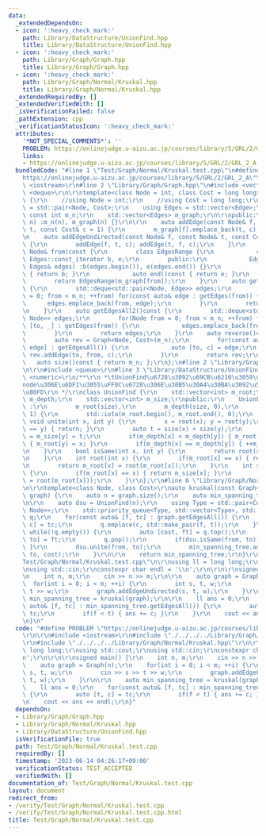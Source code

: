 ```yaml
---
data:
  _extendedDependsOn:
  - icon: ':heavy_check_mark:'
    path: Library/DataStructure/UnionFind.hpp
    title: Library/DataStructure/UnionFind.hpp
  - icon: ':heavy_check_mark:'
    path: Library/Graph/Graph.hpp
    title: Library/Graph/Graph.hpp
  - icon: ':heavy_check_mark:'
    path: Library/Graph/Normal/Kruskal.hpp
    title: Library/Graph/Normal/Kruskal.hpp
  _extendedRequiredBy: []
  _extendedVerifiedWith: []
  _isVerificationFailed: false
  _pathExtension: cpp
  _verificationStatusIcon: ':heavy_check_mark:'
  attributes:
    '*NOT_SPECIAL_COMMENTS*': ''
    PROBLEM: https://onlinejudge.u-aizu.ac.jp/courses/library/5/GRL/2/GRL_2_A
    links:
    - https://onlinejudge.u-aizu.ac.jp/courses/library/5/GRL/2/GRL_2_A
  bundledCode: "#line 1 \"Test/Graph/Normal/Kruskal.test.cpp\"\n#define PROBLEM \"\
    https://onlinejudge.u-aizu.ac.jp/courses/library/5/GRL/2/GRL_2_A\"\r\n\r\n#include\
    \ <iostream>\r\n#line 2 \"Library/Graph/Graph.hpp\"\n#include <vector>\r\n#include\
    \ <deque>\r\n\r\ntemplate<class Node = int, class Cost = long long>\r\nclass Graph\
    \ {\r\n    //using Node = int;\r\n    //using Cost = long long;\r\n    using Edge\
    \ = std::pair<Node, Cost>;\r\n    using Edges = std::vector<Edge>;\r\n\r\n   \
    \ const int m_n;\r\n    std::vector<Edges> m_graph;\r\n\r\npublic:\r\n    Graph(int\
    \ n) :m_n(n), m_graph(n) {}\r\n\r\n    auto addEdge(const Node& f, const Node&\
    \ t, const Cost& c = 1) {\r\n        m_graph[f].emplace_back(t, c);\r\n    }\r\
    \n    auto addEdgeUndirected(const Node& f, const Node& t, const Cost& c = 1)\
    \ {\r\n        addEdge(f, t, c); addEdge(t, f, c);\r\n    }\r\n    auto getEdges(const\
    \ Node& from)const {\r\n        class EdgesRange {\r\n            const typename\
    \ Edges::const_iterator b, e;\r\n        public:\r\n            EdgesRange(const\
    \ Edges& edges) :b(edges.begin()), e(edges.end()) {}\r\n            auto begin()const\
    \ { return b; }\r\n            auto end()const { return e; }\r\n        };\r\n\
    \        return EdgesRange(m_graph[from]);\r\n    }\r\n    auto getEdgesAll()const\
    \ {\r\n        std::deque<std::pair<Node, Edge>> edges;\r\n        for(Node from\
    \ = 0; from < m_n; ++from) for(const auto& edge : getEdges(from)) {\r\n      \
    \      edges.emplace_back(from, edge);\r\n        }\r\n        return edges;\r\
    \n    }\r\n    auto getEdgesAll2()const {\r\n        std::deque<std::pair<Node,\
    \ Node>> edges;\r\n        for(Node from = 0; from < m_n; ++from) for(const auto&\
    \ [to, _] : getEdges(from)) {\r\n            edges.emplace_back(from, to);\r\n\
    \        }\r\n        return edges;\r\n    }\r\n    auto reverse()const {\r\n\
    \        auto rev = Graph<Node, Cost>(m_n);\r\n        for(const auto& [from,\
    \ edge] : getEdgesAll()) {\r\n            auto [to, c] = edge;\r\n           \
    \ rev.addEdge(to, from, c);\r\n        }\r\n        return rev;\r\n    }\r\n \
    \   auto size()const { return m_n; };\r\n};\n#line 2 \"Library/Graph/Normal/Kruskal.hpp\"\
    \n\r\n#include <queue>\r\n#line 3 \"Library/DataStructure/UnionFind.hpp\"\n#include\
    \ <numeric>\r\n/**\r\n *\tUnionFind\u6728\u3092\u69CB\u6210\u3059\u308B\r\n *\t\
    node\u306E\u6DF1\u3055\uFF0C\u6728\u306E\u30B5\u30A4\u30BA\u3092\u53D6\u5F97\u53EF\
    \u80FD\r\n */\r\nclass UnionFind {\r\n    std::vector<int> m_root;\r\n    std::vector<int>\
    \ m_depth;\r\n    std::vector<int> m_size;\r\npublic:\r\n    UnionFind(int size)\
    \ :\r\n        m_root(size),\r\n        m_depth(size, 0),\r\n        m_size(size,\
    \ 1) {\r\n        std::iota(m_root.begin(), m_root.end(), 0);\r\n    }\r\n   \
    \ void unite(int x, int y) {\r\n        x = root(x); y = root(y);\r\n        if(x\
    \ == y) { return; }\r\n        auto t = size(x) + size(y);\r\n        m_size[x]\
    \ = m_size[y] = t;\r\n        if(m_depth[x] < m_depth[y]) { m_root[x] = y; } else\
    \ { m_root[y] = x; }\r\n        if(m_depth[x] == m_depth[y]) { ++m_depth[x]; }\r\
    \n    }\r\n    bool isSame(int x, int y) {\r\n        return root(x) == root(y);\r\
    \n    }\r\n    int root(int x) {\r\n        if(m_root[x] == x) { return x; }\r\
    \n        return m_root[x] = root(m_root[x]);\r\n    }\r\n    int size(int x)\
    \ {\r\n        if(m_root[x] == x) { return m_size[x]; }\r\n        return size(m_root[x]\
    \ = root(m_root[x]));\r\n    }\r\n};\r\n#line 6 \"Library/Graph/Normal/Kruskal.hpp\"\
    \n\r\ntemplate<class Node, class Cost>\r\nauto kruskal(const Graph<Node, Cost>&\
    \ graph) {\r\n    auto n = graph.size();\r\n    auto min_spanning_tree = Graph(n);\r\
    \n\r\n    auto dsu = UnionFind(n);\r\n    using Type = std::pair<Cost, std::pair<Node,\
    \ Node>>;\r\n    std::priority_queue<Type, std::vector<Type>, std::greater<Type>>\
    \ q;\r\n    for(const auto& [f, tc] : graph.getEdgesAll()) {\r\n        auto [t,\
    \ c] = tc;\r\n        q.emplace(c, std::make_pair(f, t));\r\n    }\r\n\r\n   \
    \ while(!q.empty()) {\r\n        auto [cost, ft] = q.top();\r\n        auto [from,\
    \ to] = ft;\r\n        q.pop();\r\n        if(dsu.isSame(from, to)) { continue;\
    \ }\r\n        dsu.unite(from, to);\r\n        min_spanning_tree.addEdgeUndirected(from,\
    \ to, cost);\r\n    }\r\n\r\n    return min_spanning_tree;\r\n}\r\n#line 6 \"\
    Test/Graph/Normal/Kruskal.test.cpp\"\n\r\nusing ll = long long;\r\nusing std::cout;\r\
    \nusing std::cin;\r\nconstexpr char endl = '\\n';\r\n\r\n\r\nsigned main() {\r\
    \n    int n, m;\r\n    cin >> n >> m;\r\n\r\n    auto graph = Graph(n);\r\n  \
    \  for(int i = 0; i < m; ++i) {\r\n        int s, t, w;\r\n        cin >> s >>\
    \ t >> w;\r\n        graph.addEdgeUndirected(s, t, w);\r\n    }\r\n\r\n    auto\
    \ min_spanning_tree = kruskal(graph);\r\n\r\n    ll ans = 0;\r\n    for(const\
    \ auto& [f, tc] : min_spanning_tree.getEdgesAll()) {\r\n        auto [t, c] =\
    \ tc;\r\n        if(f < t) { ans += c; }\r\n    }\r\n    cout << ans << endl;\r\
    \n}\n"
  code: "#define PROBLEM \"https://onlinejudge.u-aizu.ac.jp/courses/library/5/GRL/2/GRL_2_A\"\
    \r\n\r\n#include <iostream>\r\n#include \"./../../../Library/Graph/Graph.hpp\"\
    \r\n#include \"./../../../Library/Graph/Normal/Kruskal.hpp\"\r\n\r\nusing ll =\
    \ long long;\r\nusing std::cout;\r\nusing std::cin;\r\nconstexpr char endl = '\\\
    n';\r\n\r\n\r\nsigned main() {\r\n    int n, m;\r\n    cin >> n >> m;\r\n\r\n\
    \    auto graph = Graph(n);\r\n    for(int i = 0; i < m; ++i) {\r\n        int\
    \ s, t, w;\r\n        cin >> s >> t >> w;\r\n        graph.addEdgeUndirected(s,\
    \ t, w);\r\n    }\r\n\r\n    auto min_spanning_tree = kruskal(graph);\r\n\r\n\
    \    ll ans = 0;\r\n    for(const auto& [f, tc] : min_spanning_tree.getEdgesAll())\
    \ {\r\n        auto [t, c] = tc;\r\n        if(f < t) { ans += c; }\r\n    }\r\
    \n    cout << ans << endl;\r\n}"
  dependsOn:
  - Library/Graph/Graph.hpp
  - Library/Graph/Normal/Kruskal.hpp
  - Library/DataStructure/UnionFind.hpp
  isVerificationFile: true
  path: Test/Graph/Normal/Kruskal.test.cpp
  requiredBy: []
  timestamp: '2023-06-14 04:26:17+09:00'
  verificationStatus: TEST_ACCEPTED
  verifiedWith: []
documentation_of: Test/Graph/Normal/Kruskal.test.cpp
layout: document
redirect_from:
- /verify/Test/Graph/Normal/Kruskal.test.cpp
- /verify/Test/Graph/Normal/Kruskal.test.cpp.html
title: Test/Graph/Normal/Kruskal.test.cpp
---
```

